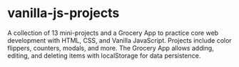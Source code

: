 # vanilla-js-projects
A collection of 13 mini-projects and a Grocery App to practice core web development with HTML, CSS, and Vanilla JavaScript. Projects include color flippers, counters, modals, and more. The Grocery App allows adding, editing, and deleting items with localStorage for data persistence.

